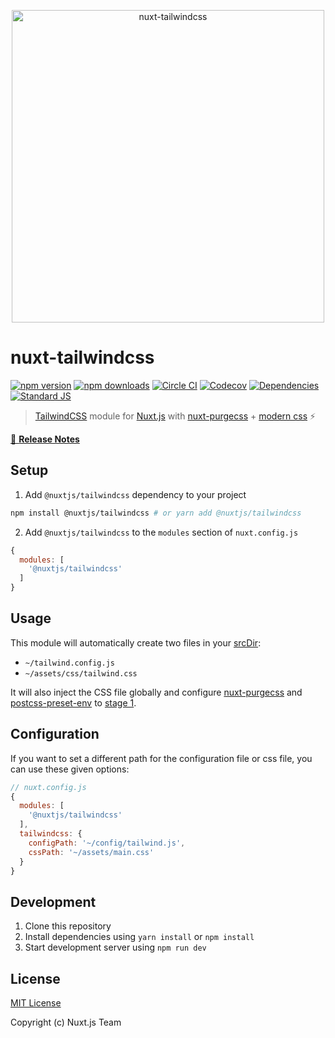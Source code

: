 <p align="center"><img src="https://user-images.githubusercontent.com/904724/59274615-fcef5780-8c5a-11e9-8b17-5c4915895144.png" alt="nuxt-tailwindcss" width="500"/></p>

# nuxt-tailwindcss

[![npm version][npm-version-src]][npm-version-href]
[![npm downloads][npm-downloads-src]][npm-downloads-href]
[![Circle CI][circle-ci-src]][circle-ci-href]
[![Codecov][codecov-src]][codecov-href]
[![Dependencies][david-dm-src]][david-dm-href]
[![Standard JS][standard-js-src]][standard-js-href]

> [TailwindCSS](https://tailwindcss.com) module for [Nuxt.js](https://nuxtjs.org) with [nuxt-purgecss](https://github.com/Developmint/nuxt-purgecss) + [modern css](https://tailwindcss.com/docs/using-with-preprocessors#future-css-features) ⚡️

[📖 **Release Notes**](./CHANGELOG.md)

## Setup

1. Add `@nuxtjs/tailwindcss` dependency to your project
```bash
npm install @nuxtjs/tailwindcss # or yarn add @nuxtjs/tailwindcss
```

2. Add `@nuxtjs/tailwindcss` to the `modules` section of `nuxt.config.js`
```js
{
  modules: [
    '@nuxtjs/tailwindcss'
  ]
}
```

## Usage

This module will automatically create two files in your [srcDir](https://nuxtjs.org/api/configuration-srcdir):
- `~/tailwind.config.js`
- `~/assets/css/tailwind.css`

It will also inject the CSS file globally and configure [nuxt-purgecss](https://github.com/Developmint/nuxt-purgecss) and [postcss-preset-env](https://preset-env.cssdb.org) to [stage 1](https://preset-env.cssdb.org/features#stage-1).

## Configuration

If you want to set a different path for the configuration file or css file, you can use these given options:

```js
// nuxt.config.js
{
  modules: [
    '@nuxtjs/tailwindcss'
  ],
  tailwindcss: {
    configPath: '~/config/tailwind.js',
    cssPath: '~/assets/main.css'
  }
}
```

## Development

1. Clone this repository
2. Install dependencies using `yarn install` or `npm install`
3. Start development server using `npm run dev`

## License

[MIT License](./LICENSE)

Copyright (c) Nuxt.js Team

<!-- Badges -->
[npm-version-src]: https://img.shields.io/npm/dt/@nuxtjs/tailwindcss.svg?style=flat-square
[npm-version-href]: https://npmjs.com/package/@nuxtjs/tailwindcss

[npm-downloads-src]: https://img.shields.io/npm/v/@nuxtjs/tailwindcss/latest.svg?style=flat-square
[npm-downloads-href]: https://npmjs.com/package/@nuxtjs/tailwindcss

[circle-ci-src]: https://img.shields.io/circleci/project/github/nuxt-community/nuxt-tailwindcss.svg?style=flat-square
[circle-ci-href]: https://circleci.com/gh/nuxt-community/nuxt-tailwindcss

[codecov-src]: https://img.shields.io/codecov/c/github/nuxt-community/nuxt-tailwindcss.svg?style=flat-square
[codecov-href]: https://codecov.io/gh/nuxt-community/nuxt-tailwindcss

[david-dm-src]: https://david-dm.org/nuxt-community/nuxt-tailwindcss/status.svg?style=flat-square
[david-dm-href]: https://david-dm.org/nuxt-community/nuxt-tailwindcss

[standard-js-src]: https://img.shields.io/badge/code_style-standard-brightgreen.svg?style=flat-square
[standard-js-href]: https://standardjs.com
